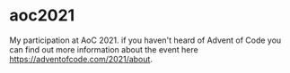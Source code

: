 # aoc2021
My participation at AoC 2021. if you haven't heard of Advent of Code you can find out more information about the event here https://adventofcode.com/2021/about.
